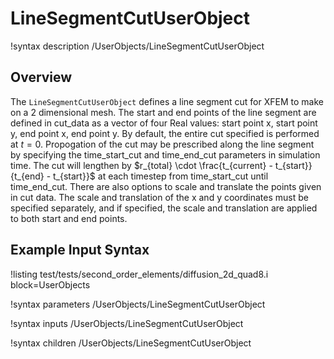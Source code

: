 # LineSegmentCutUserObject

!syntax description /UserObjects/LineSegmentCutUserObject

## Overview

The `LineSegmentCutUserObject` defines a line segment cut for XFEM to make on a
2 dimensional mesh. The start and end points of the line segment are defined in
cut_data as a vector of four Real values: start point x, start point y, end
point x, end point y. By default, the entire cut specified is performed at
$t=0$. Propogation of the cut may be prescribed along the line
segment by specifying the time_start_cut and time_end_cut parameters in
simulation time. The cut will lengthen by $r_{total} \cdot \frac{t_{current} -
t_{start}}{t_{end} - t_{start}}$ at each timestep from time_start_cut until
time_end_cut. There are also options to scale and translate the points given in
cut data. The scale and translation of the x and y coordinates must be
specified separately, and if specified, the scale and translation are applied
to both start and end points.

## Example Input Syntax

!listing test/tests/second_order_elements/diffusion_2d_quad8.i block=UserObjects

!syntax parameters /UserObjects/LineSegmentCutUserObject

!syntax inputs /UserObjects/LineSegmentCutUserObject

!syntax children /UserObjects/LineSegmentCutUserObject
